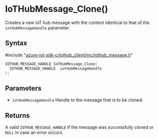 # IoTHubMessage_Clone()

Creates a new IoT hub message with the content identical to that of the `iotHubMessageHandle` parameter.

## Syntax

\#include "[azure-iot-sdk-c/iothub_client/inc/iothub_message.h](../iot-c-ref-iothub-message-h.md)"  
```C
IOTHUB_MESSAGE_HANDLE IoTHubMessage_Clone(
  IOTHUB_MESSAGE_HANDLE  iotHubMessageHandle
);
```

## Parameters
* `iotHubMessageHandle` Handle to the message that is to be cloned.

## Returns
A valid `IOTHUB_MESSAGE_HANDLE` if the message was successfully cloned or `NULL` in case an error occurs.

